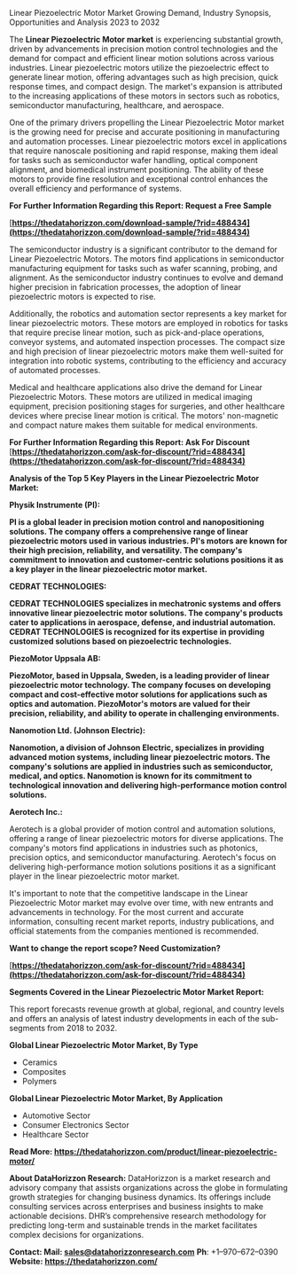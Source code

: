 ﻿Linear Piezoelectric Motor Market Growing Demand, Industry Synopsis, Opportunities and Analysis 2023 to 2032

The **Linear Piezoelectric Motor market** is experiencing substantial growth, driven by advancements in precision motion control technologies and the demand for compact and efficient linear motion solutions across various industries. Linear piezoelectric motors utilize the piezoelectric effect to generate linear motion, offering advantages such as high precision, quick response times, and compact design. The market's expansion is attributed to the increasing applications of these motors in sectors such as robotics, semiconductor manufacturing, healthcare, and aerospace.

One of the primary drivers propelling the Linear Piezoelectric Motor market is the growing need for precise and accurate positioning in manufacturing and automation processes. Linear piezoelectric motors excel in applications that require nanoscale positioning and rapid response, making them ideal for tasks such as semiconductor wafer handling, optical component alignment, and biomedical instrument positioning. The ability of these motors to provide fine resolution and exceptional control enhances the overall efficiency and performance of systems.

**For Further Information Regarding this Report: Request a Free Sample**

[**https://thedatahorizzon.com/download-sample/?rid=488434](https://thedatahorizzon.com/download-sample/?rid=488434)** 

The semiconductor industry is a significant contributor to the demand for Linear Piezoelectric Motors. The motors find applications in semiconductor manufacturing equipment for tasks such as wafer scanning, probing, and alignment. As the semiconductor industry continues to evolve and demand higher precision in fabrication processes, the adoption of linear piezoelectric motors is expected to rise.

Additionally, the robotics and automation sector represents a key market for linear piezoelectric motors. These motors are employed in robotics for tasks that require precise linear motion, such as pick-and-place operations, conveyor systems, and automated inspection processes. The compact size and high precision of linear piezoelectric motors make them well-suited for integration into robotic systems, contributing to the efficiency and accuracy of automated processes.

Medical and healthcare applications also drive the demand for Linear Piezoelectric Motors. These motors are utilized in medical imaging equipment, precision positioning stages for surgeries, and other healthcare devices where precise linear motion is critical. The motors' non-magnetic and compact nature makes them suitable for medical environments.

**For Further Information Regarding this Report: Ask For Discount** [**https://thedatahorizzon.com/ask-for-discount/?rid=488434](https://thedatahorizzon.com/ask-for-discount/?rid=488434)** 

**Analysis of the Top 5 Key Players in the Linear Piezoelectric Motor Market:**

**Physik Instrumente (PI):**

**PI is a global leader in precision motion control and nanopositioning solutions. The company offers a comprehensive range of linear piezoelectric motors used in various industries. PI's motors are known for their high precision, reliability, and versatility. The company's commitment to innovation and customer-centric solutions positions it as a key player in the linear piezoelectric motor market.**

**CEDRAT TECHNOLOGIES:**

**CEDRAT TECHNOLOGIES specializes in mechatronic systems and offers innovative linear piezoelectric motor solutions. The company's products cater to applications in aerospace, defense, and industrial automation. CEDRAT TECHNOLOGIES is recognized for its expertise in providing customized solutions based on piezoelectric technologies.**

**PiezoMotor Uppsala AB:**

**PiezoMotor, based in Uppsala, Sweden, is a leading provider of linear piezoelectric motor technology. The company focuses on developing compact and cost-effective motor solutions for applications such as optics and automation. PiezoMotor's motors are valued for their precision, reliability, and ability to operate in challenging environments.**

**Nanomotion Ltd. (Johnson Electric):**

**Nanomotion, a division of Johnson Electric, specializes in providing advanced motion systems, including linear piezoelectric motors. The company's solutions are applied in industries such as semiconductor, medical, and optics. Nanomotion is known for its commitment to technological innovation and delivering high-performance motion control solutions.**

**Aerotech Inc.:**

Aerotech is a global provider of motion control and automation solutions, offering a range of linear piezoelectric motors for diverse applications. The company's motors find applications in industries such as photonics, precision optics, and semiconductor manufacturing. Aerotech's focus on delivering high-performance motion solutions positions it as a significant player in the linear piezoelectric motor market.

It's important to note that the competitive landscape in the Linear Piezoelectric Motor market may evolve over time, with new entrants and advancements in technology. For the most current and accurate information, consulting recent market reports, industry publications, and official statements from the companies mentioned is recommended.

**Want to change the report scope? Need Customization?**

[**https://thedatahorizzon.com/ask-for-discount/?rid=488434](https://thedatahorizzon.com/ask-for-discount/?rid=488434)** 

**Segments Covered in the Linear Piezoelectric Motor Market Report:**

This report forecasts revenue growth at global, regional, and country levels and offers an analysis of latest industry developments in each of the sub-segments from 2018 to 2032.

**Global Linear Piezoelectric Motor Market, By Type**

- Ceramics
- Composites
- Polymers

**Global Linear Piezoelectric Motor Market, By Application**

- Automotive Sector
- Consumer Electronics Sector
- Healthcare Sector

**Read More:  <https://thedatahorizzon.com/product/linear-piezoelectric-motor/>** 

**About DataHorizzon Research:**DataHorizzon is a market research and advisory company that assists organizations across the globe in formulating growth strategies for changing business dynamics. Its offerings include consulting services across enterprises and business insights to make actionable decisions. DHR’s comprehensive research methodology for predicting long-term and sustainable trends in the market facilitates complex decisions for organizations.

**Contact:Mail: <sales@datahorizzonresearch.com>** **Ph**: +1–970–672–0390**Website: <https://thedatahorizzon.com/>** 


